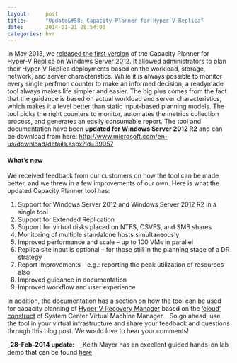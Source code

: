 ```yaml
---
layout:     post
title:      "Update&#58; Capacity Planner for Hyper-V Replica"
date:       2014-01-21 08:54:00
categories: hvr
---
```

In May 2013, we [released the first version](http://blogs.technet.com/b/virtualization/archive/2013/05/23/hyper-v-replica-capacity-planner.aspx) of the Capacity Planner for Hyper-V Replica on Windows Server 2012. It allowed administrators to plan their Hyper-V Replica deployments based on the workload, storage, network, and server characteristics. While it is always possible to monitor every single perfmon counter to make an informed decision, a readymade tool always makes life simpler and easier. The big plus comes from the fact that the guidance is based on actual workload and server characteristics, which makes it a level better than static input-based planning models. The tool picks the right counters to monitor, automates the metrics collection process, and generates an easily consumable report. The tool and documentation have been **updated for Windows Server 2012 R2** and can be download from here: <http://www.microsoft.com/en-us/download/details.aspx?id=39057> 

#### 

#### What’s new

We received feedback from our customers on how the tool can be made better, and we threw in a few improvements of our own. Here is what the updated Capacity Planner tool has: 

  1. Support for Windows Server 2012 and Windows Server 2012 R2 in a single tool
  2. Support for Extended Replication
  3. Support for virtual disks placed on NTFS, CSVFS, and SMB shares
  4. Monitoring of multiple standalone hosts simultaneously
  5. Improved performance and scale – up to 100 VMs in parallel
  6. Replica site input is optional – for those still in the planning stage of a DR strategy
  7. Report improvements – e.g.: reporting the peak utilization of resources also
  8. Improved guidance in documentation
  9. Improved workflow and user experience

In addition, the documentation has a section on how the tool can be used for capacity planning of [Hyper-V Recovery Manager](http://www.windowsazure.com/en-us/services/recovery-manager/) based on the [‘cloud’ construct](http://technet.microsoft.com/library/gg610625.aspx) of System Center Virtual Machine Manager.   So go ahead, use the tool in your virtual infrastructure and share your feedback and questions through this blog post. We would love to hear your comments! 

_**28-Feb-2014 update:**   _Keith Mayer has an excellent guided hands-on lab demo that can be found [here](http://blogs.technet.com/b/keithmayer/archive/2014/02/27/guided-hands-on-lab-capacity-planner-for-windows-server-2012-hyper-v-replica.aspx). 
